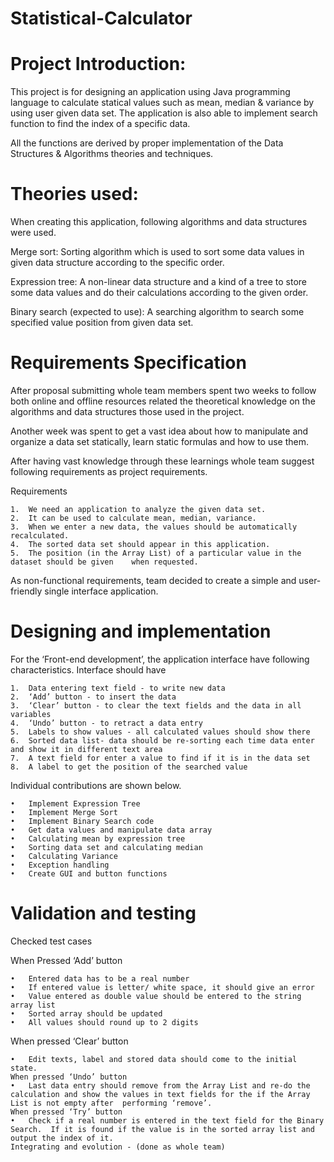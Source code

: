 # Statistical-Calculator

# Project Introduction:
  This project is for designing an application using Java programming language to calculate statical values such as mean, median & variance by using user given data set.  The application is also able to implement search function to find the index of a specific data.

  All the functions are derived by proper implementation of the Data Structures & Algorithms theories and techniques.
  
# Theories used:
When creating this application, following algorithms and data structures were used.

  Merge sort:
  Sorting algorithm which is used to sort some data values in given data structure according to the specific order.

  Expression tree:
  A non-linear data structure and a kind of a tree to store some data values and do their calculations according to the given order.

  Binary search (expected to use):
  A searching algorithm to search some specified value position from given data set.

# Requirements Specification 
After proposal submitting whole team members spent two weeks to follow both online and offline resources related the theoretical knowledge on the algorithms and data structures those used in the project.

Another week was spent to get a vast idea about how to manipulate and organize a data set statically, learn static formulas and how to use them.

After having vast knowledge through these learnings whole team suggest following requirements as project requirements.

Requirements

    1.  We need an application to analyze the given data set.
    2.	It can be used to calculate mean, median, variance.
    3.	When we enter a new data, the values should be automatically recalculated.
    4.	The sorted data set should appear in this application.
    5.	The position (in the Array List) of a particular value in the dataset should be given    when requested.

As non-functional requirements, team decided to create a simple and user-friendly single interface application.

# Designing and implementation
   For the ‘Front-end development’, the application interface have following characteristics.
  Interface should have

    1.	Data entering text field - to write new data
    2.	‘Add’ button - to insert the data
    3.	‘Clear’ button - to clear the text fields and the data in all variables
    4.	‘Undo’ button - to retract a data entry
    5.	Labels to show values - all calculated values should show there
    6.	Sorted data list- data should be re-sorting each time data enter and show it in different text area
    7.	A text field for enter a value to find if it is in the data set
    8.	A label to get the position of the searched value
    
Individual contributions are shown below.

    •	Implement Expression Tree
    •	Implement Merge Sort
    •	Implement Binary Search code
    •	Get data values and manipulate data array
    •	Calculating mean by expression tree
    •	Sorting data set and calculating median
    •	Calculating Variance
    •	Exception handling
    •	Create GUI and button functions 
    
# Validation and testing 
Checked test cases

When Pressed ‘Add’ button

    •	Entered data has to be a real number
    •	If entered value is letter/ white space, it should give an error
    •	Value entered as double value should be entered to the string array list
    •	Sorted array should be updated
    •	All values should round up to 2 digits

When pressed ‘Clear’ button

    •	Edit texts, label and stored data should come to the initial state.
    When pressed ‘Undo’ button
    •	Last data entry should remove from the Array List and re-do the calculation and show the values in text fields for the if the Array List is not empty after  performing ‘remove’.
    When pressed ‘Try’ button
    •	Check if a real number is entered in the text field for the Binary Search.  If it is found if the value is in the sorted array list and output the index of it.
    Integrating and evolution - (done as whole team)



